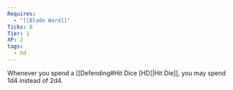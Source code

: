 ```yaml
---
Requires:
  - "[[Blade Ward]]"
Ticks: 0
Tier: 1
XP: 2
tags:
  - hd
---
```


Whenever you spend a [[Defending#Hit Dice [HD]|Hit Die]], you may spend 1d4 instead of 2d4.